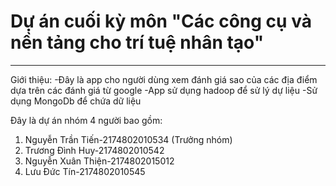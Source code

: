 # Dự án cuối kỳ môn "Các công cụ và nền tảng cho trí tuệ nhân tạo"
---------------------------------------------------------------------

Giới thiệu:
-Đây là app cho người dùng xem đánh giá sao của các địa điểm dựa trên các đánh giá từ google
-App sử dụng hadoop để sử lý dự liệu 
-Sử dụng MongoDb để chứa dữ liệu

Đây là dự án nhóm 4 người bao gồm:
1. Nguyễn Trần Tiến-2174802010534 (Trưởng nhóm)
2. Trương Đình Huy-2174802010542
3. Nguyễn Xuân Thiện-2174802015012
4. Lưu Đức Tín-2174802010545
